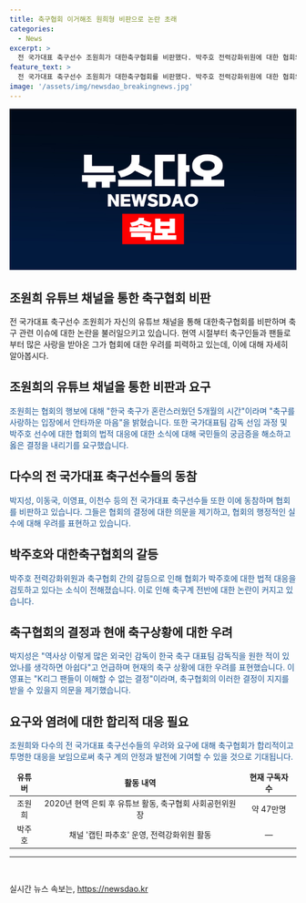 ```yaml
---
title: 축구협회 이거해조 원희형 비판으로 논란 초래
categories:
  - News
excerpt: >
  전 국가대표 축구선수 조원희가 대한축구협회를 비판했다. 박주호 전력강화위원에 대한 협회의 법적 대응으로 전 국가대표 축구선수들이 목소리를 내며 조원희도 동참했다. 조원희는 대한민국 축구의 혼란을 안타까워하며 협회의 결정에 대해 더 나은 선택을 바란다고 밝혔다. 이와 함께 이영표, 이천수, 박지성, 이동국 등도 축구협회를 비판하며 협회의 결정에 의문을 제기했다. 이에 대한 축구협회의 법적 대응은 논란을 불러일으켰다.
feature_text: >
  전 국가대표 축구선수 조원희가 대한축구협회를 비판했다. 박주호 전력강화위원에 대한 협회의 법적 대응으로 전 국가대표 축구선수들이 목소리를 내며 조원희도 동참했다. 조원희는 대한민국 축구의 혼란을 안타까워하며 협회의 결정에 대해 더 나은 선택을 바란다고 밝혔다. 이와 함께 이영표, 이천수, 박지성, 이동국 등도 축구협회를 비판하며 협회의 결정에 의문을 제기했다. 이에 대한 축구협회의 법적 대응은 논란을 불러일으켰다.
image: '/assets/img/newsdao_breakingnews.jpg'
---
```


<p><img src="/assets/img/newsdao_breakingnews.jpg" alt="ontimetimes 속보" /></p>

<h2>조원희 유튜브 채널을 통한 축구협회 비판</h2>

<p data-ke-size="size16">전 국가대표 축구선수 조원희가 자신의 유튜브 채널을 통해 대한축구협회를 비판하며 축구 관련 이슈에 대한 논란을 불러일으키고 있습니다. 현역 시절부터 축구인들과 팬들로부터 많은 사랑을 받아온 그가 협회에 대한 우려를 피력하고 있는데, 이에 대해 자세히 알아봅시다.</p>

<h2>조원희의 유튜브 채널을 통한 비판과 요구</h2>

<p><span style="color: #1a5490;">조원희는 협회의 행보에 대해 "한국 축구가 혼란스러웠던 5개월의 시간"이라며 "축구를 사랑하는 입장에서 안타까운 마음"을 밝혔습니다. 또한 국가대표팀 감독 선임 과정 및 박주호 선수에 대한 협회의 법적 대응에 대한 소식에 대해 국민들의 궁금증을 해소하고 옳은 결정을 내리기를 요구했습니다.</span></p>

<h2>다수의 전 국가대표 축구선수들의 동참</h2>

<p><span style="color: #1a5490;">박지성, 이동국, 이영표, 이천수 등의 전 국가대표 축구선수들 또한 이에 동참하며 협회를 비판하고 있습니다. 그들은 협회의 결정에 대한 의문을 제기하고, 협회의 행정적인 실수에 대해 우려를 표현하고 있습니다.</span></p>

<h2>박주호와 대한축구협회의 갈등</h2>

<p><span style="color: #1a5490;">박주호 전력강화위원과 축구협회 간의 갈등으로 인해 협회가 박주호에 대한 법적 대응을 검토하고 있다는 소식이 전해졌습니다. 이로 인해 축구계 전반에 대한 논란이 커지고 있습니다.</span></p>

<h2>축구협회의 결정과 현애 축구상황에 대한 우려</h2>

<p><span style="color: #1a5490;">박지성은 "역사상 이렇게 많은 외국인 감독이 한국 축구 대표팀 감독직을 원한 적이 있었나를 생각하면 아쉽다"고 언급하며 현재의 축구 상황에 대한 우려를 표현했습니다. 이영표는 "K리그 팬들이 이해할 수 없는 결정"이라며, 축구협회의 이러한 결정이 지지를 받을 수 있을지 의문을 제기했습니다.</span></p>

<h2>요구와 염려에 대한 합리적 대응 필요</h2>

<p><span style="color: #1a5490;">조원희와 다수의 전 국가대표 축구선수들의 우려와 요구에 대해 축구협회가 합리적이고 투명한 대응을 보임으로써 축구 계의 안정과 발전에 기여할 수 있을 것으로 기대됩니다.</span></p>

<table>
    <thead>
        <tr>
            <td style="text-align: center; height: 17px;"><b>유튜버</b></td>
            <td style="text-align: center; height: 17px;"><b>활동 내역</b></td>
            <td style="text-align: center; height: 17px;"><b>현재 구독자 수</b></td>
        </tr>
    </thead>
    <tbody>
        <tr>
            <td style="text-align: center; height: 17px;">조원희</td>
            <td style="text-align: center; height: 17px;">2020년 현역 은퇴 후 유튜브 활동, 축구협회 사회공헌위원장</td>
            <td style="text-align: center; height: 17px;">약 47만명</td>
        </tr>
        <tr>
            <td style="text-align: center; height: 17px;">박주호</td>
            <td style="text-align: center; height: 17px;">채널 '캡틴 파추호' 운영, 전력강화위원 활동</td>
            <td style="text-align: center; height: 17px;">—</td>
        </tr>
    </tbody>
</table>

<hr>

<p data-ke-size="size16">&nbsp;</p>
실시간 뉴스 속보는, <a href="https://newsdao.kr" rel="dofollow">https://newsdao.kr</a>


